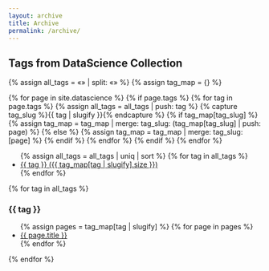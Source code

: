 ```yaml
---
layout: archive
title: Archive
permalink: /archive/
---
```



<h2>Tags from DataScience Collection</h2>

{% assign all_tags = «» | split: «» %}
{% assign tag_map = {} %}

{% for page in site.datascience %}
  {% if page.tags %}
    {% for tag in page.tags %}
      {% assign all_tags = all_tags | push: tag %}
      {% capture tag_slug %}{{ tag | slugify }}{% endcapture %}
      {% if tag_map[tag_slug] %}
        {% assign tag_map = tag_map | merge: tag_slug: (tag_map[tag_slug] | push: page) %}
      {% else %}
        {% assign tag_map = tag_map | merge: tag_slug: [page] %}
      {% endif %}
    {% endfor %}
  {% endif %}
{% endfor %}

<ul>
  {% assign all_tags = all_tags | uniq | sort %}
  {% for tag in all_tags %}
    <li><a href=«#{{ tag | slugify }}»>{{ tag }} ({{ tag_map[tag | slugify].size }})</a></li>
  {% endfor %}
</ul>

{% for tag in all_tags %}
  <h3 id=«{{ tag | slugify }}»>{{ tag }}</h3>
  <ul>
    {% assign pages = tag_map[tag | slugify] %}
    {% for page in pages %}
      <li><a href=«{{ page.url }}»>{{ page.title }}</a></li>
    {% endfor %}
  </ul>
{% endfor %}